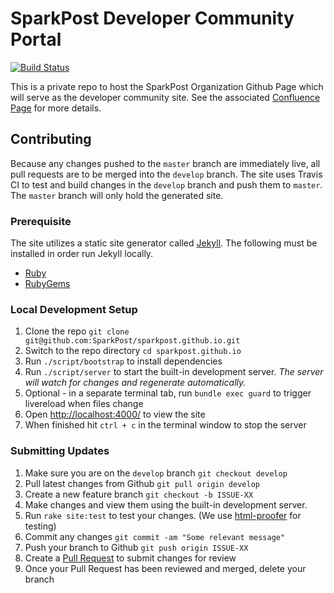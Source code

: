 # SparkPost Developer Community Portal

[![Build Status](https://travis-ci.org/SparkPost/sparkpost.github.io.svg?branch=develop)](https://travis-ci.org/SparkPost/sparkpost.github.io)

This is a private repo to host the SparkPost Organization Github Page which will serve as the developer community site.
See the associated [Confluence Page](https://confluence.int.messagesystems.com/display/ENG/SparkPost+Developer+Hub) for more details.

## Contributing
Because any changes pushed to the `master` branch are immediately live, all pull requests are to be merged into the `develop` branch. 
The site uses Travis CI to test and build changes in the `develop` branch and push them to `master`. The `master` branch will only hold the generated site.

### Prerequisite
The site utilizes a static site generator called [Jekyll](http://jekyllrb.com/).
The following must be installed in order run Jekyll locally.
- [Ruby](http://www.ruby-lang.org/en/downloads/)
- [RubyGems](http://rubygems.org/pages/download)

### Local Development Setup
1. Clone the repo `git clone git@github.com:SparkPost/sparkpost.github.io.git`
2. Switch to the repo directory `cd sparkpost.github.io`
3. Run `./script/bootstrap` to install dependencies
4. Run `./script/server` to start the built-in development server. *The server will watch for changes and regenerate automatically.*
5. Optional - in a separate terminal tab, run `bundle exec guard` to trigger livereload when files change
6. Open <http://localhost:4000/> to view the site
7. When finished hit `ctrl + c` in the terminal window to stop the server

### Submitting Updates
1. Make sure you are on the `develop` branch `git checkout develop`
2. Pull latest changes from Github `git pull origin develop`
3. Create a new feature branch `git checkout -b ISSUE-XX`
4. Make changes and view them using the built-in development server.
5. Run `rake site:test` to test your changes. (We use [html-proofer](https://github.com/gjtorikian/html-proofer) for testing)
6. Commit any changes `git commit -am "Some relevant message"`
7. Push your branch to Github `git push origin ISSUE-XX`
8. Create a [Pull Request](https://github.com/SparkPost/sparkpost.github.io/pulls) to submit changes for review
9. Once your Pull Request has been reviewed and merged, delete your branch
